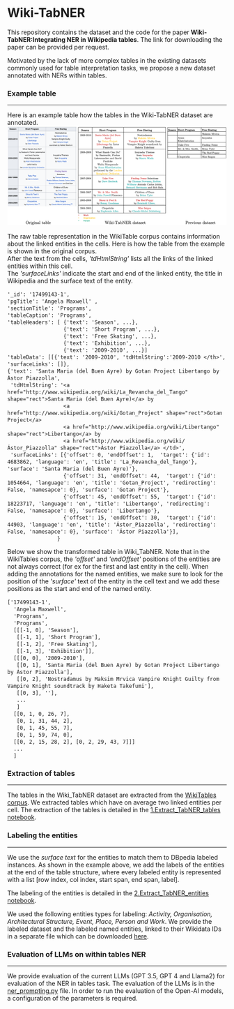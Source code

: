 # Wiki-TabNER

This repository contains the dataset and the code for the paper **Wiki-TabNER:Integrating NER in Wikipedia tables**. 
The link for downloading the paper can be provided per request.

Motivated by the lack of more complex tables in the existing datasets commonly used for table interpretation tasks, we propose a new dataset annotated with NERs within tables. 

### Example table

--- 

Here is an example table how the tables in the Wiki-TabNER dataset are annotated. 
![example table](./notebooks/plots/motivation.png) 

The raw table representation in the WikiTable corpus contains information about the linked entities in the cells.
Here is how the table from the example is shown in the original corpus. <br /> 
After the text from the cells, *'tdHtmlString'* lists all the links of the linked entities within this cell. <br />  The *'surfaceLinks'* indicate the 
start and end of the linked entity, the title in Wikipedia and the surface text of the entity. <br /> 
```
'_id': '17499143-1',
'pgTitle': 'Angela Maxwell' ,
'sectionTitle': 'Programs',
'tableCaption': 'Programs',
'tableHeaders': [ {'text': 'Season', ...},
                  {'text': 'Short Program', ...},
                  {'text': 'Free Skating', ...},
                  {'text': 'Exhibition', ...},
                  {'text': '2009-2010', ...}]
'tableData': [[{'text': '2009-2010', 'tdHtmlString':'2009-2010 </th>', 'surfaceLinks': []},
{'text': 'Santa Maria (del Buen Ayre) by Gotan Project Libertango by Ástor Piazzolla',
 'tdHtmlString': '<a href="http://www.wikipedia.org/wiki/La_Revancha_del_Tango" shape="rect">Santa Maria (del Buen Ayre)</a> by
                  <a href="http://www.wikipedia.org/wiki/Gotan_Project" shape="rect">Gotan Project</a>
                  <a href="http://www.wikipedia.org/wiki/Libertango" shape="rect">Libertango</a> by
                  <a href="http://www.wikipedia.org/wiki/Ástor_Piazzolla" shape="rect">Ástor Piazzolla</a> </td>',
 'surfaceLinks': [{'offset': 0, 'endOffset': 1,  'target': {'id': 4683862, 'language': 'en', 'title': 'La_Revancha_del_Tango'}, 'surface': 'Santa Maria (del Buen Ayre)'},
                  {'offset': 31, 'endOffset': 44,  'target': {'id': 1054664, 'language': 'en', 'title': 'Gotan_Project', 'redirecting': False, 'namesapce': 0}, 'surface': 'Gotan Project'},
                  {'offset': 45, 'endOffset': 55,  'target': {'id': 18223717, 'language': 'en', 'title': 'Libertango', 'redirecting': False, 'namesapce': 0}, 'surface': 'Libertango'},
                  {'offset': 15, 'endOffset': 30,  'target': {'id': 44903, 'language': 'en', 'title': 'Ástor_Piazzolla', 'redirecting': False, 'namesapce': 0}, 'surface': 'Ástor Piazzolla'}],
                }

```
Below we show the transformed table in Wiki_TabNER. Note that in the WikiTables corpus, the *'offset'* and *'endOffset'* positions of the entities are not always correct (for ex for the first and last entity in the cell).
When adding the annotations for the named entities, we make sure to look for the position of the *'surface'* text of the entity in the cell text and we add these positions as the start and end of the named entity.
```
['17499143-1',
  'Angela Maxwell',
  'Programs',
  'Programs',
  [[[-1, 0], 'Season'],
   [[-1, 1], 'Short Program'],
   [[-1, 2], 'Free Skating'],
   [[-1, 3], 'Exhibition']],
  [[[0, 0], '2009-2010'],
   [[0, 1], 'Santa Maria (del Buen Ayre) by Gotan Project Libertango by Ástor Piazzolla'],
   [[0, 2], 'Nostradamus by Maksim Mrvica Vampire Knight Guilty from Vampire Knight soundtrack by Haketa Takefumi'],
   [[0, 3], ''],
   ...
   ]
  [[0, 1, 0, 26, 7],
   [0, 1, 31, 44, 2],
   [0, 1, 45, 55, 7],
   [0, 1, 59, 74, 0],
  [[0, 2, 15, 28, 2], [0, 2, 29, 43, 7]]]
  ...
  ]
```


### Extraction of tables

---


The tables in the Wiki_TabNER dataset are extracted from the [WikiTables corpus](http://websail-fe.cs.northwestern.edu/TabEL/).
We extracted tables which have on average two linked entities per cell. 
The extraction of the tables is detailed in the [1.Extract_TabNER_tables notebook](./notebooks/1.Extract_TabNER_tables.ipynb).

### Labeling the entities

---

We use the _surface text_ for the entities to match them to DBpedia labeled instances.
As shown in the example above, we add the labels of the entities at the end of the table structure, where every labeled entity is represented
with a list [row index, col index, start span, end span, label].

The labeling of the entities is detailed in the [2.Extract_TabNER_entities notebook](./notebooks/2.Extract_TabNER_entities.ipynb).

We used the following entities types for labeling: 
<em> Activity, Organisation, Architectural Structure, Event, Place, Person and Work</em>. 
We provide the labeled dataset and the labeled named entities, linked to their Wikidata IDs in a separate file which can be downloaded [here](https://zenodo.org/records/11654240).



### Evaluation of LLMs on within tables NER

--- 

We provide evaluation of the current LLMs (GPT 3.5, GPT 4 and Llama2) for evaluation of the NER in tables task.
The evaluation of the LLMs is in the [ner_prompting.py](ner_prompting.py) file. In order to run the evaluation of the Open-AI models, 
a configuration of the parameters is required. 




